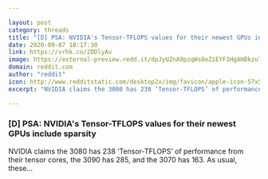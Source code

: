 ```yaml
---

layout: post
category: threads
title: "[D] PSA: NVIDIA's Tensor-TFLOPS values for their newest GPUs include sparsity"
date: 2020-09-07 18:17:30
link: https://vrhk.co/2DDlyAv
image: https://external-preview.redd.it/dpJyUZnA9pzqWs8eZiEYF1HgAHBkzuTGcwFCRLqysg8.jpg?width=1200&height=628.272251309&auto=webp&crop=1200:628.272251309,smart&s=895642e5782f55a9f18fbd9a384eed664609947d
domain: reddit.com
author: "reddit"
icon: http://www.redditstatic.com/desktop2x/img/favicon/apple-icon-57x57.png
excerpt: "NVIDIA claims the 3080 has 238 ‘Tensor-TFLOPS’ of performance from their tensor cores, the 3090 has 285, and the 3070 has 163. As usual, these..."

---
```


### [D] PSA: NVIDIA's Tensor-TFLOPS values for their newest GPUs include sparsity

NVIDIA claims the 3080 has 238 ‘Tensor-TFLOPS’ of performance from their tensor cores, the 3090 has 285, and the 3070 has 163. As usual, these...